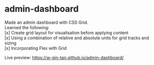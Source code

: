 # admin-dashboard
Made an admin dashboard with CSS Grid.  
Learned the following:  
[x] Create grid layout for visualisation before applying content  
[x] Using a combination of relative and absolute units for grid tracks and sizing  
[x] Incorporating Flex with Grid  
  
Live preview: https://w-gin-tan.github.io/admin-dashboard/
